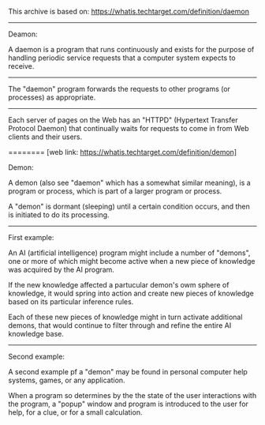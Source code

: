 This archive is based on: https://whatis.techtarget.com/definition/daemon

--------
Deamon:

A daemon is a program that runs continuously and exists for the purpose of handling periodic service requests that a computer system expects to receive.

----
The "daemon" program forwards the requests to other programs (or processes) as appropriate.

----
Each server of pages on the Web has an "HTTPD" (Hypertext Transfer Protocol Daemon) that continually waits for requests to come in from Web clients and their users.



========
[web link: https://whatis.techtarget.com/definition/demon]

Demon:

A demon (also see "daemon" which has a somewhat similar meaning), is a program or process, which is part of a larger program or process.

A "demon" is dormant (sleeping) until a certain condition occurs, and then is initiated to do its processing.

----
First example:

An AI (artificial intelligence) program might include a number of "demons", one or more of which might become active when a new piece of knowledge was acquired by the AI program.

If the new knowledge affected a partucular demon's owm sphere of knowledge, it would spring into action and create new pieces of knowledge based on its particular inference rules.

Each of these new pieces of knowledge might in turn activate additional demons, that would continue to filter through and refine the entire AI knowledge base.

----
Second example:

A second example pf a "demon" may be found in personal computer help systems, games, or any application.

When a program so determines by the the state of the user interactions with the program, a "popup" window and program is introduced to the user for help, for a clue, or for a small calculation. 






<EOF>
